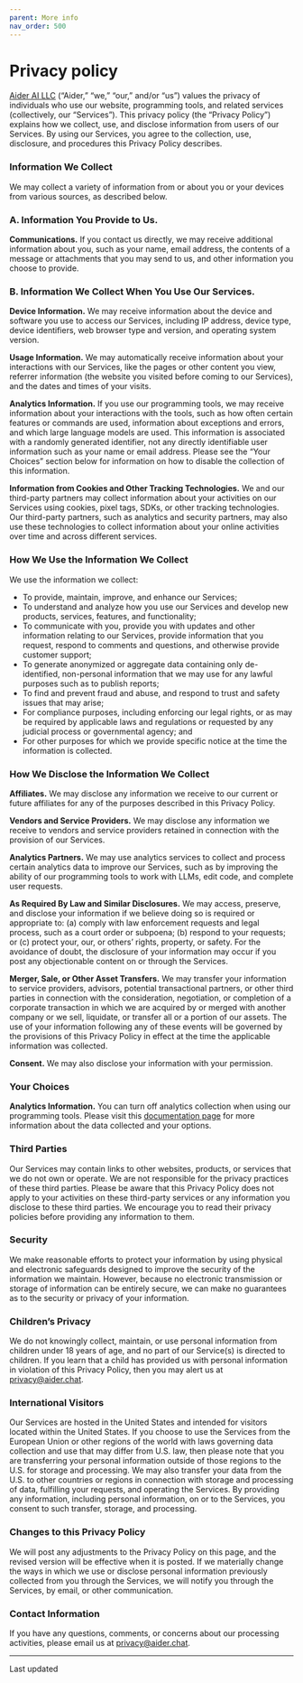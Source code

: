 ```yaml
---
parent: More info
nav_order: 500
---
```


# Privacy policy

[Aider AI LLC](/docs/faq.html#what-is-aider-ai-llc)
(“Aider,” “we,” “our,” and/or “us”) values the privacy of individuals who use our website, programming tools, and related services (collectively, our “Services”). This privacy policy (the “Privacy Policy”) explains how we collect, use, and disclose information from users of our Services. By using our Services, you agree to the collection, use, disclosure, and procedures this Privacy Policy describes. 

### Information We Collect

We may collect a variety of information from or about you or your devices from various sources, as described below.

### A. Information You Provide to Us.

**Communications.** If you contact us directly, we may receive additional information about you, such as your name, email address, the contents of a message or attachments that you may send to us, and other information you choose to provide.

### B. Information We Collect When You Use Our Services. 

**Device Information.** We may receive information about the device and software you use to access our Services, including IP address, device type, device identifiers, web browser type and version, and operating system version.

**Usage Information.** We may automatically receive information about your interactions with our Services, like the pages or other content you view, referrer information (the website you visited before coming to our Services), and the dates and times of your visits.

**Analytics Information.** If you use our programming tools, we may receive information about your interactions with the tools, such as how often certain features or commands are used, information about exceptions and errors, and which large language models are used. This information is associated with a randomly generated identifier, not any directly identifiable user information such as your name or email address. Please see the “Your Choices” section below for information on how to disable the collection of this information.

**Information from Cookies and Other Tracking Technologies.** We and our third-party partners may collect information about your activities on our Services using cookies, pixel tags, SDKs, or other tracking technologies. Our third-party partners, such as analytics and security partners, may also use these technologies to collect information about your online activities over time and across different services. 


### How We Use the Information We Collect

We use the information we collect:
 
- To provide, maintain, improve, and enhance our Services;
- To understand and analyze how you use our Services and develop new products, services, features, and functionality;
- To communicate with you, provide you with updates and other information relating to our Services, provide information that you request, respond to comments and questions, and otherwise provide customer support;
- To generate anonymized or aggregate data containing only de-identified, non-personal information that we may use for any lawful purposes such as to publish reports;
- To find and prevent fraud and abuse, and respond to trust and safety issues that may arise; 
- For compliance purposes, including enforcing our legal rights, or as may be required by applicable laws and regulations or requested by any judicial process or governmental agency; and
- For other purposes for which we provide specific notice at the time the information is collected.

### How We Disclose the Information We Collect

**Affiliates.** We may disclose any information we receive to our current or future affiliates for any of the purposes described in this Privacy Policy.  

**Vendors and Service Providers.** We may disclose any information we receive to vendors and service providers retained in connection with the provision of our Services. 

**Analytics Partners.** We may use analytics services to collect and process certain analytics data to improve our Services, such as by improving the ability of our programming tools to work with LLMs, edit code, and complete user requests. 

**As Required By Law and Similar Disclosures.** We may access, preserve, and disclose your information if we believe doing so is required or appropriate to: (a) comply with law enforcement requests and legal process, such as a court order or subpoena; (b) respond to your requests; or (c) protect your, our, or others’ rights, property, or safety. For the avoidance of doubt, the disclosure of your information may occur if you post any objectionable content on or through the Services.

**Merger, Sale, or Other Asset Transfers.** We may transfer your information to service providers, advisors, potential transactional partners, or other third parties in connection with the consideration, negotiation, or completion of a corporate transaction in which we are acquired by or merged with another company or we sell, liquidate, or transfer all or a portion of our assets. The use of your information following any of these events will be governed by the provisions of this Privacy Policy in effect at the time the applicable information was collected.

**Consent.** We may also disclose your information with your permission.

### Your Choices

**Analytics Information.** You can turn off analytics collection when using our programming tools. Please visit this 
[documentation page](/docs/more/analytics.html)
for more information about the data collected and your options.

### Third Parties

Our Services may contain links to other websites, products, or services that we do not own or operate. We are not responsible for the privacy practices of these third parties. Please be aware that this Privacy Policy does not apply to your activities on these third-party services or any information you disclose to these third parties. We encourage you to read their privacy policies before providing any information to them.

### Security 

We make reasonable efforts to protect your information by using physical and electronic safeguards designed to improve the security of the information we maintain. However, because no electronic transmission or storage of information can be entirely secure, we can make no guarantees as to the security or privacy of your information.

### Children’s Privacy

We do not knowingly collect, maintain, or use personal information from children under 18 years of age, and no part of our Service(s) is directed to children. If you learn that a child has provided us with personal information in violation of this Privacy Policy, then you may alert us at privacy@aider.chat.

### International Visitors

Our Services are hosted in the United States and intended for visitors located within the United States. If you choose to use the Services from the European Union or other regions of the world with laws governing data collection and use that may differ from U.S. law, then please note that you are transferring your personal information outside of those regions to the U.S. for storage and processing. We may also transfer your data from the U.S. to other countries or regions in connection with storage and processing of data, fulfilling your requests, and operating the Services. By providing any information, including personal information, on or to the Services, you consent to such transfer, storage, and processing. 


### Changes to this Privacy Policy

We will post any adjustments to the Privacy Policy on this page, and the revised version will be effective when it is posted. If we materially change the ways in which we use or disclose personal information previously collected from you through the Services, we will notify you through the Services, by email, or other communication.

### Contact Information

If you have any questions, comments, or concerns about our processing activities, please email us at privacy@aider.chat.

----

<p class="post-date">
Last updated 
<!--[[[cog
import subprocess
import datetime

result = subprocess.run(['git', 'log', '-1', '--format=%ct', 'aider/website/docs/legal/privacy.md'], capture_output=True, text=True)
if result.returncode == 0:
    timestamp = int(result.stdout.strip())
    date = datetime.datetime.fromtimestamp(timestamp)
    cog.out(f"{date.strftime('%B %d, %Y.')}")
]]]-->
October 31, 2024.
<!--[[[end]]]-->

</p>
